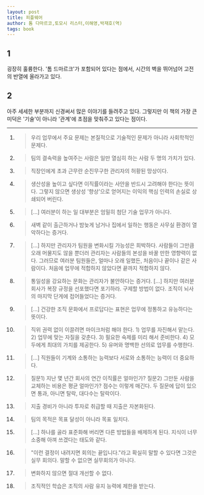 ```yaml
---
layout: post
title: 피플웨어
author: 톰 다마르코,토모시 리스터,이해영,박재호(역)
tags: book
---
```


## 1
굉장히 훌륭한다. '톰 드마르크'가 포함되어 있다는 점에서, 시간의 벽을 뛰어넘어 고전의 반열에 올라가고 있다.

## 2
아주 세세한 부분까지 신경써서 많은 이야기를 들려주고 있다. 그렇지만 이 책의 가장 큰 미덕은 '기술'이 아니라 '관계'에 초점을 맞춰주고 있다는 점이다.

- - -

1. > 우리 업무에서 주요 문제는 본질적으로 기술적인 문제가 아니라 사회학적인 문제다.

2. > 팀의 결속력을 높여주는 사람은 일만 열심히 하는 사람 두 명의 가치가 있다.

3. > 직장인에게 초과 근무란 순진무구한 관리자의 허황된 망상이다.

4. > 생산성을 높이고 싶다면 이직률이라는 사안을 반드시 고려해야 한다는 뜻이다. 그렇지 않으면 생상성 '향상'으로 얻어지는 이익의 핵심 인력의 손실로 상쇄되어 버린다.

5. > [...] 여러분이 하는 일 대부분은 엄밀히 첨단 기술 업무가 아니다.

6. > 새벽 같이 출근하거나 밤늦게 남거나 집에서 일하는 행동은 사무실 환경이 열악하다는 증거다. 

7. > [...] 하지만 관리자가 팀원을 변화시킬 가능성은 희박하다. 사람들이 그만큼 오래 머물지도 않을 뿐더러 관리자는 사람들의 본성을 바꿀 만한 영향력이 없다. 그러므로 여러분 팀원들은, 얼마나 오래 일했든, 처음이나 끝이나 같은 사람이다. 처음에 업무에 적합하지 않았다면 끝까지 적합하지 않다.

9. > 통일성을 강요하는 문화는 관리자가 불안하다는 증거다. [...] 하지만 여러분 회사가 복장 규정을 선포했다면 포기하라. 구제할 방법이 없다. 조직이 뇌사의 마지막 단게에 접어들었다는 증거다.

10. > [...] 건강한 조직 문화에서 프로답다는 표현은 업무에 정통하고 유능하다는 뜻이다.

11. > 직위 권력 없이 이끌려면 마이크처럼 해야 한다. 1) 업무를 자진해서 맡는다. 2) 업무에 맞는 자질을 갖춘다. 3) 필요한 숙제를 미리 해서 준비한다. 4) 모두에게 최대의 가치를 제공한다. 5) 유머와 명백한 선의로 업무를 수행한다.

12. > [...] 직원들이 기계와 소통하는 능력보다 서로와 소통하는 능력이 더 중요하다.

13. > 질문1) 지난 몇 년간 회사의 연간 이직률은 얼마인가? 질문2) 그만둔 사람을 교체하는 비용은 평균 얼마인가? 점수는 이렇게 매긴다. 두 질문에 답이 있으면 통과, 아니면 탈락, 대다수는 탈락이다.

14. > 지출 경비가 아니라 투자로 취급할 때 지출은 자본화된다. 

15. > 팀의 목적은 목표 달성이 아니라 목표 일치다.

16. > [...] 하나를 골라 표준화해 버리면 다른 방법들을 배제하게 된다. 지식이 너무 소중해 아껴 쓰겠다는 태도와 같다.

17. > "이런 결정이 내려지면 회의는 끝입니다."라고 확실히 말할 수 있다면 그것은 실무 회의다. 말할 수 없으면 실무회의가 아니다. 

18. > 변화하지 않으면 절대 개선할 수 없다.

19. > 조직적인 학습은 조직의 사람 유지 능력에 제한을 받는다.